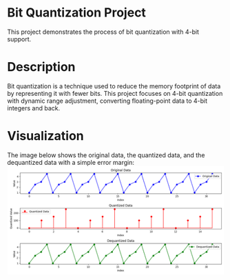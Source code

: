 # Bit Quantization Project
This project demonstrates the process of bit quantization with 4-bit support.

# Description
Bit quantization is a technique used to reduce the memory footprint of data by representing it with fewer bits. This project focuses on 4-bit quantization with dynamic range adjustment, converting floating-point data to 4-bit integers and back.

# Visualization
The image below shows the original data, the quantized data, and the dequantized data with a simple error margin:
![Quantization Visualization](./media/quantization_plot.png)

